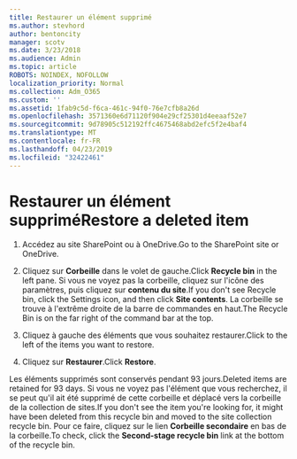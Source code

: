 ```yaml
---
title: Restaurer un élément supprimé
ms.author: stevhord
author: bentoncity
manager: scotv
ms.date: 3/23/2018
ms.audience: Admin
ms.topic: article
ROBOTS: NOINDEX, NOFOLLOW
localization_priority: Normal
ms.collection: Adm_O365
ms.custom: ''
ms.assetid: 1fab9c5d-f6ca-461c-94f0-76e7cfb8a26d
ms.openlocfilehash: 3571360e6d71120f904e29cf25301d4eeaaf52e7
ms.sourcegitcommit: 9d78905c512192ffc4675468abd2efc5f2e4baf4
ms.translationtype: MT
ms.contentlocale: fr-FR
ms.lasthandoff: 04/23/2019
ms.locfileid: "32422461"
---
```

# <a name="restore-a-deleted-item"></a><span data-ttu-id="e593e-102">Restaurer un élément supprimé</span><span class="sxs-lookup"><span data-stu-id="e593e-102">Restore a deleted item</span></span>

1. <span data-ttu-id="e593e-103">Accédez au site SharePoint ou à OneDrive.</span><span class="sxs-lookup"><span data-stu-id="e593e-103">Go to the SharePoint site or OneDrive.</span></span>
    
2. <span data-ttu-id="e593e-104">Cliquez sur **Corbeille** dans le volet de gauche.</span><span class="sxs-lookup"><span data-stu-id="e593e-104">Click **Recycle bin** in the left pane.</span></span> <span data-ttu-id="e593e-105">Si vous ne voyez pas la corbeille, cliquez sur l'icône des paramètres, puis cliquez sur **contenu du site**.</span><span class="sxs-lookup"><span data-stu-id="e593e-105">If you don't see Recycle bin, click the Settings icon, and then click **Site contents**.</span></span> <span data-ttu-id="e593e-106">La corbeille se trouve à l'extrême droite de la barre de commandes en haut.</span><span class="sxs-lookup"><span data-stu-id="e593e-106">The Recycle Bin is on the far right of the command bar at the top.</span></span>
    
3. <span data-ttu-id="e593e-107">Cliquez à gauche des éléments que vous souhaitez restaurer.</span><span class="sxs-lookup"><span data-stu-id="e593e-107">Click to the left of the items you want to restore.</span></span>
    
4. <span data-ttu-id="e593e-108">Cliquez sur **Restaurer**.</span><span class="sxs-lookup"><span data-stu-id="e593e-108">Click **Restore**.</span></span>
    
<span data-ttu-id="e593e-109">Les éléments supprimés sont conservés pendant 93 jours.</span><span class="sxs-lookup"><span data-stu-id="e593e-109">Deleted items are retained for 93 days.</span></span> <span data-ttu-id="e593e-110">Si vous ne voyez pas l'élément que vous recherchez, il se peut qu'il ait été supprimé de cette corbeille et déplacé vers la corbeille de la collection de sites.</span><span class="sxs-lookup"><span data-stu-id="e593e-110">If you don't see the item you're looking for, it might have been deleted from this recycle bin and moved to the site collection recycle bin.</span></span> <span data-ttu-id="e593e-111">Pour ce faire, cliquez sur le lien **Corbeille secondaire** en bas de la corbeille.</span><span class="sxs-lookup"><span data-stu-id="e593e-111">To check, click the **Second-stage recycle bin** link at the bottom of the recycle bin.</span></span> 
  

